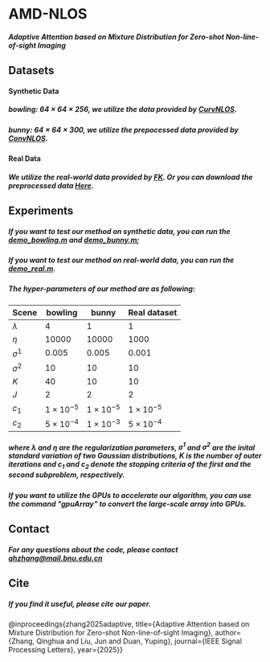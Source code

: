 # AMD-NLOS

##### Adaptive Attention based on Mixture Distribution for Zero-shot Non-line-of-sight Imaging

## Datasets

#### Synthetic Data

##### $\textit{bowling}$: $64\times64\times256$, we utilize the data provided by [CurvNLOS](https://github.com/Duanlab123/CurvNLOS).

##### $bunny$: $64\times64\times300$, we utilize the prepocessed data provided by [ConvNLOS](https://github.com/ByeongjooAhn/conv_nlos).

#### Real Data

##### We utilize the real-world data provided by [FK](https://github.com/computational-imaging/nlos-fk). Or you can download the preprocessed data [Here](https://drive.google.com/file/d/1MW4cnsEbHoAAicW-8j4I4STrpE7-bF2O/view).



## Experiments

##### If you want to test our method on synthetic data, you can run the [demo_bowling.m](https://github.com/qiuxuanzhizi/AMD-NLOS/blob/main/demo_bowling.m) and [demo_bunny.m](https://github.com/qiuxuanzhizi/AMD-NLOS/blob/main/demo_bunny.m);

##### If you want to test our method on real-world data, you can run the [demo_real.m](https://github.com/qiuxuanzhizi/AMD-NLOS/blob/main/demo_real.m).

##### The hyper-parameters of our method are as following:

| Scene        | bowling          | bunny            | Real dataset     |
| ------------ | ---------------- | ---------------- | ---------------- |
| $\lambda$    | 4                | 1                | 1                |
| $\eta$       | 10000            | 10000            | 1000             |
| $\sigma^{1}$ | 0.005            | 0.005            | 0.001            |
| $\sigma^{2}$ | 10               | 10               | 10               |
| $K$          | 40               | 10               | 10               |
| $J$          | 2                | 2                | 2                |
| $c_1$        | $1\times10^{-5}$ | $1\times10^{-5}$ | $1\times10^{-5}$ |
| $c_2$        | $5\times10^{-4}$ | $1\times10^{-3}$ | $5\times10^{-4}$ |

##### where $\lambda$ and $\eta$ are the regularization parameters, $\sigma^1$ and $\sigma^2$ are the inital standard variation of two Gaussian distributions, $K$ is the number of outer iterations and $c_1$ and $c_2$ denote the stopping criteria of the first and the second subproblem, respectively.

##### If you want to utilize the GPUs to accelerate our algorithm, you can use the command "gpuArray" to convert the large-scale array into GPUs.



## Contact

##### For any questions about the code, please contact qhzhang@mail.bnu.edu.cn



## Cite

##### If you find it useful, please cite our paper.

@inproceedings{zhang2025adaptive,
  title={Adaptive Attention based on Mixture Distribution for Zero-shot Non-line-of-sight Imaging},
  author={Zhang, Qinghua and Liu, Jun and Duan, Yuping},
  journal={IEEE Signal Processing Letters},
  year={2025}}























